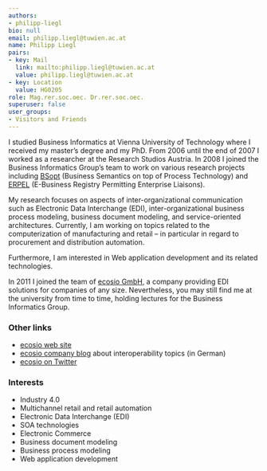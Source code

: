 ```yaml
---
authors:
- philipp-liegl
bio: null
email: philipp.liegl@tuwien.ac.at
name: Philipp Liegl
pairs:
- key: Mail
  link: mailto:philipp.liegl@tuwien.ac.at
  value: philipp.liegl@tuwien.ac.at
- key: Location
  value: HG0205
role: Mag.rer.soc.oec. Dr.rer.soc.oec.
superuser: false
user_groups:
- Visitors and Friends
---
```


I studied Business Informatics at Vienna University of Technology where I received my master’s degree and my PhD. From 2006 until the end of 2007 I worked as a researcher at the Research Studios Austria. In 2008 I joined the Business Informatics Group’s team to work on various research projects including <a href="http://www.bsopt.at/" rel="noopener" target="_blank">BSopt</a> (Business Semantics on top of Process Technology) and <a href="http://www.erpel.at" rel="noopener" target="_blank">ERPEL</a> (E-Business Registry Permitting Enterprise Liaisons).

My research focuses on aspects of inter-organizational communication such as Electronic Data Interchange (EDI), inter-organizational business process modeling, business document modeling, and service-oriented architectures. Currently, I am working on topics related to the computerization of manufacturing and retail – in particular in regard to procurement and distribution automation.

Furthermore, I am interested in Web application development and its related technologies.

In 2011 I joined the team of [ecosio GmbH](https://ecosio.com/), a company providing EDI solutions for companies of any size. Nevertheless, you may still find me at the university from time to time, holding lectures for the Business Informatics Group.

### Other links

*   [ecosio web site](https://www.ecosio.com)
*   [ecosio company blog](https://ecosio.com/de/blog) about interoperability topics (in German)
*   [ecosio on Twitter](http://www.twitter.com/ecosioHQ)

### Interests

*   Industry 4.0
*   Multichannel retail and retail automation
*   Electronic Data Interchange (EDI)
*   SOA technologies
*   Electronic Commerce
*   Business document modeling
*   Business process modeling
*   Web application development